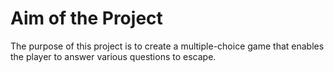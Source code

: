 # Aim of the Project
The purpose of this project is to create a multiple-choice game that enables the player to answer various questions to escape. 
